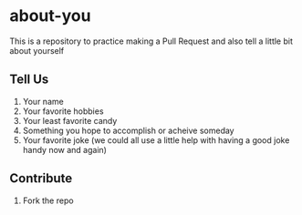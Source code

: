 # about-you
This is a repository to practice making a Pull Request and also tell a little bit about yourself

## Tell Us

1. Your name
2. Your favorite hobbies
3. Your least favorite candy
4. Something you hope to accomplish or acheive someday
5. Your favorite joke (we could all use a little help with having a good joke handy now and again)

## Contribute

1. Fork the repo
